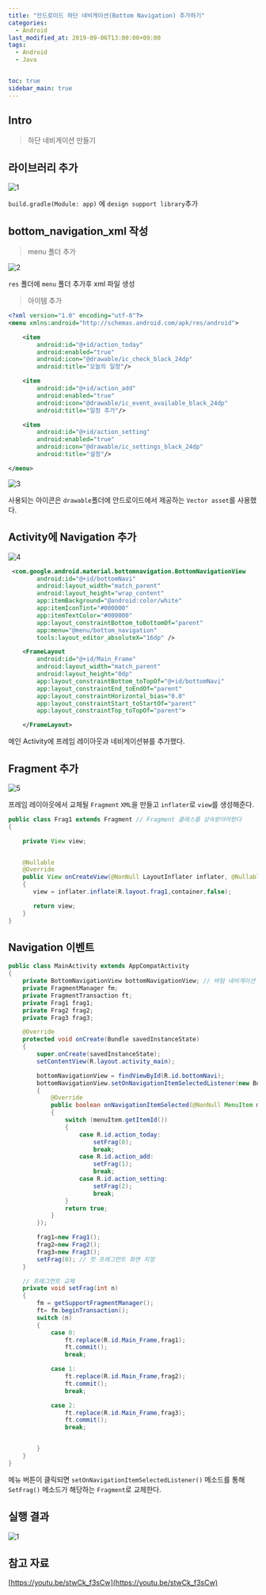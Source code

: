 ```yaml
---
title: "안드로이드 하단 네비게이션(Bottom Navigation) 추가하기"
categories: 
  - Android
last_modified_at: 2019-09-06T13:00:00+09:00
tags: 
  - Android
  - Java


toc: true
sidebar_main: true
---
```


## Intro

> 하단 네비게이션 만들기

## 라이브러리 추가

![1](https://github.com/lesslate/lesslate.github.io/blob/master/assets/img/Android/BottomNavi/1.png?raw=true)

`build.gradle(Module: app)` 에 `design support library`추가

## bottom_navigation_xml 작성

> menu 폴더 추가

![2](https://github.com/lesslate/lesslate.github.io/blob/master/assets/img/Android/BottomNavi/2.png?raw=true)

`res` 폴더에 `menu` 폴더 추가후 xml 파일 생성

> 아이템 추가

```xml
<?xml version="1.0" encoding="utf-8"?>
<menu xmlns:android="http://schemas.android.com/apk/res/android">

    <item
        android:id="@+id/action_today"
        android:enabled="true"
        android:icon="@drawable/ic_check_black_24dp"
        android:title="오늘의 일정"/>

    <item
        android:id="@+id/action_add"
        android:enabled="true"
        android:icon="@drawable/ic_event_available_black_24dp"
        android:title="일정 추가"/>

    <item
        android:id="@+id/action_setting"
        android:enabled="true"
        android:icon="@drawable/ic_settings_black_24dp"
        android:title="설정"/>

</menu>
```

![3](https://github.com/lesslate/lesslate.github.io/blob/master/assets/img/Android/BottomNavi/3.png?raw=true)

사용되는 아이콘은 `drawable`폴더에 안드로이드에서 제공하는 `Vector asset`를 사용했다.


## Activity에 Navigation 추가

![4](https://github.com/lesslate/lesslate.github.io/blob/master/assets/img/Android/BottomNavi/4.png?raw=true)

```xml
 <com.google.android.material.bottomnavigation.BottomNavigationView
        android:id="@+id/bottomNavi"
        android:layout_width="match_parent"
        android:layout_height="wrap_content"
        app:itemBackground="@android:color/white"
        app:itemIconTint="#000000"
        app:itemTextColor="#000000"
        app:layout_constraintBottom_toBottomOf="parent"
        app:menu="@menu/bottom_navigation"
        tools:layout_editor_absoluteX="16dp" />

    <FrameLayout
        android:id="@+id/Main_Frame"
        android:layout_width="match_parent"
        android:layout_height="0dp"
        app:layout_constraintBottom_toTopOf="@+id/bottomNavi"
        app:layout_constraintEnd_toEndOf="parent"
        app:layout_constraintHorizontal_bias="0.0"
        app:layout_constraintStart_toStartOf="parent"
        app:layout_constraintTop_toTopOf="parent">

    </FrameLayout>
```

메인 Activity에 프레임 레이아웃과 네비게이션뷰를 추가했다.

## Fragment 추가

![5](https://github.com/lesslate/lesslate.github.io/blob/master/assets/img/Android/BottomNavi/5.png?raw=true)

프레임 레이아웃에서 교체될 `Fragment` `XML`을 만들고 `inflater`로 `view`를 생성해준다.

```java
public class Frag1 extends Fragment // Fragment 클래스를 상속받아야한다
{

    private View view;


    @Nullable
    @Override
    public View onCreateView(@NonNull LayoutInflater inflater, @Nullable ViewGroup container, @Nullable Bundle savedInstanceState)
    {
       view = inflater.inflate(R.layout.frag1,container,false);

       return view;
    }
}
```

## Navigation 이벤트


```java
public class MainActivity extends AppCompatActivity
{
    private BottomNavigationView bottomNavigationView; // 바텀 네비게이션 뷰
    private FragmentManager fm;
    private FragmentTransaction ft;
    private Frag1 frag1;
    private Frag2 frag2;
    private Frag3 frag3;

    @Override
    protected void onCreate(Bundle savedInstanceState)
    {
        super.onCreate(savedInstanceState);
        setContentView(R.layout.activity_main);

        bottomNavigationView = findViewById(R.id.bottomNavi);
        bottomNavigationView.setOnNavigationItemSelectedListener(new BottomNavigationView.OnNavigationItemSelectedListener()
        {
            @Override
            public boolean onNavigationItemSelected(@NonNull MenuItem menuItem)
            {
                switch (menuItem.getItemId())
                {
                    case R.id.action_today:
                        setFrag(0);
                        break;
                    case R.id.action_add:
                        setFrag(1);
                        break;
                    case R.id.action_setting:
                        setFrag(2);
                        break;
                }
                return true;
            }
        });

        frag1=new Frag1();
        frag2=new Frag2();
        frag3=new Frag3();
        setFrag(0); // 첫 프래그먼트 화면 지정
    }

    // 프레그먼트 교체
    private void setFrag(int n)
    {
        fm = getSupportFragmentManager();
        ft= fm.beginTransaction();
        switch (n)
        {
            case 0:
                ft.replace(R.id.Main_Frame,frag1);
                ft.commit();
                break;

            case 1:
                ft.replace(R.id.Main_Frame,frag2);
                ft.commit();
                break;

            case 2:
                ft.replace(R.id.Main_Frame,frag3);
                ft.commit();
                break;


        }
    }
}
```

메뉴 버튼이 클릭되면 `setOnNavigationItemSelectedListener()` 메소드를 통해 `SetFrag()` 메소드가 해당하는 `Fragment`로 교체한다.

## 실행 결과

![1](https://github.com/lesslate/lesslate.github.io/blob/master/assets/img/Android/BottomNavi/gif.gif?raw=true)


## 참고 자료

[https://youtu.be/stwCk_f3sCw](https://youtu.be/stwCk_f3sCw)